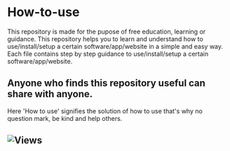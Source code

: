# How-to-use
This repository is made for the pupose of free education, learning or guidance.
This repository helps you to learn and understand how to use/install/setup a certain software/app/website in a simple and easy way.
Each file contains step by step guidance to use/install/setup a certain software/app/website.

## Anyone who finds this repository useful can share with anyone.
Here 'How to use' signifies the solution of how to use that's why no question mark, be kind and help others. 


## ![Views](https://img.shields.io/badge/Views-0-blue?style=social&logo=github)
